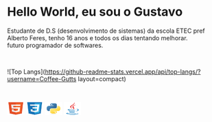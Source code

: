 # Hello World, eu sou o Gustavo 
Estudante de D.S (desenvolvimento de sistemas) da escola ETEC pref Alberto Feres, tenho 16 anos e todos os dias tentando melhorar.
<br>
futuro programador de softwares.

 </div>
<br>
<div>

![Top Langs](https://github-readme-stats.vercel.app/api/top-langs/?username=Coffee-Gutts
layout=compact)

##
<div style="display: inline_block"><br>
 <img align="center" alt="Rafa-HTML" height="30" width="40" src="https://raw.githubusercontent.com/devicons/devicon/master/icons/html5/html5-original.svg">
  <img align="center" alt="Rafa-CSS" height="30" width="40" src="https://raw.githubusercontent.com/devicons/devicon/master/icons/css3/css3-original.svg">
  <img align="center" alt="Rafa-CSS" height="30" width="40" src="https://raw.githubusercontent.com/devicons/devicon/master/icons/python/python-original.svg">
    <img align="center" alt="Rafa-CSS" height="30" width="40" src="https://raw.githubusercontent.com/devicons/devicon/master/icons/java/java-original.svg">
